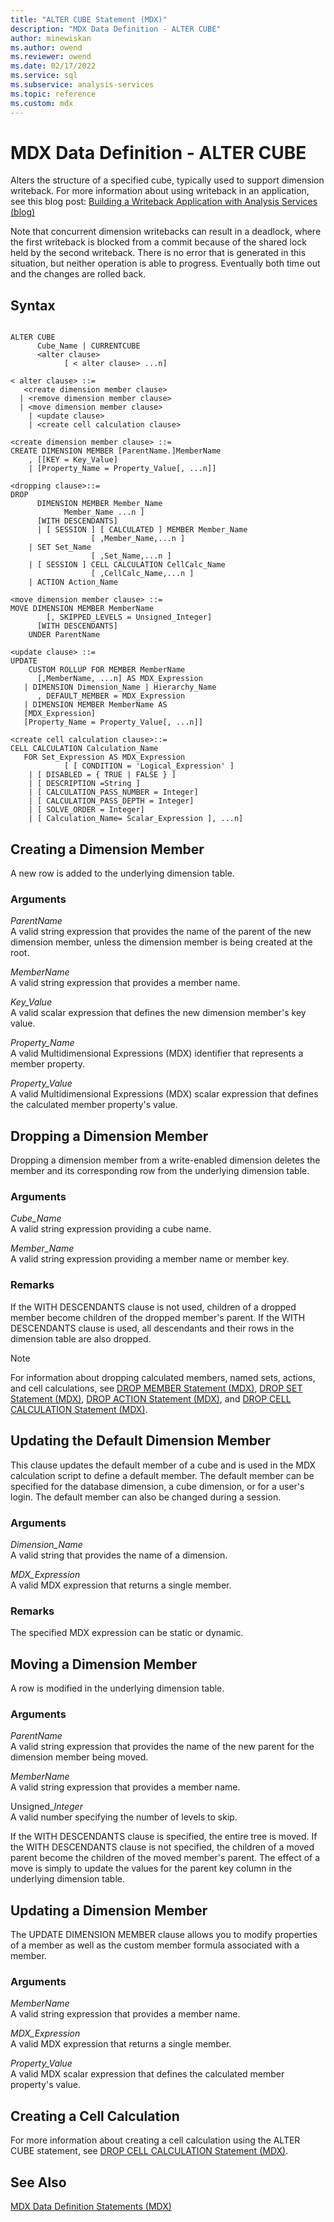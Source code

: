 ```yaml
---
title: "ALTER CUBE Statement (MDX)"
description: "MDX Data Definition - ALTER CUBE"
author: minewiskan
ms.author: owend
ms.reviewer: owend
ms.date: 02/17/2022
ms.service: sql
ms.subservice: analysis-services
ms.topic: reference
ms.custom: mdx
---
```

# MDX Data Definition - ALTER CUBE


  Alters the structure of a specified cube, typically used to support dimension writeback. For more information about using writeback in an application, see this blog post: [Building a Writeback Application with Analysis Services (blog)](/archive/blogs/data_otaku/building-a-writeback-application-with-analysis-services)  
  
 Note that concurrent dimension writebacks can result in a deadlock, where the first writeback is blocked from a commit because of the shared lock held by the second writeback. There is no error that is generated in this situation, but neither operation is able to progress. Eventually both time out and the changes are rolled back.  
  
## Syntax  
  
```  
  
ALTER CUBE  
      Cube_Name | CURRENTCUBE  
      <alter clause>   
            [ < alter clause> ...n]  
  
< alter clause> ::=   
   <create dimension member clause>   
  | <remove dimension member clause>  
  | <move dimension member clause>   
    | <update clause>   
    | <create cell calculation clause>  
  
<create dimension member clause> ::=  
CREATE DIMENSION MEMBER [ParentName.]MemberName  
    , [[KEY = Key_Value]   
    | [Property_Name = Property_Value[, ...n]]  
  
<dropping clause>::=  
DROP   
      DIMENSION MEMBER Member_Name   
            Member_Name ...n ]   
      [WITH DESCENDANTS]  
      | [ SESSION ] [ CALCULATED ] MEMBER Member_Name   
                  [ ,Member_Name,...n ]   
    | SET Set_Name  
                  [ ,Set_Name,...n ]   
    | [ SESSION ] CELL CALCULATION CellCalc_Name  
                  [ ,CellCalc_Name,...n ]   
    | ACTION Action_Name  
  
<move dimension member clause> ::=  
MOVE DIMENSION MEMBER MemberName  
        [, SKIPPED_LEVELS = Unsigned_Integer]   
      [WITH DESCENDANTS]  
    UNDER ParentName      
  
<update clause> ::=  
UPDATE   
    CUSTOM ROLLUP FOR MEMBER MemberName  
      [,MemberName, ...n] AS MDX_Expression  
   | DIMENSION Dimension_Name | Hierarchy_Name  
      , DEFAULT_MEMBER = MDX_Expression  
   | DIMENSION MEMBER MemberName AS  
   [MDX_Expression]  
   [Property_Name = Property_Value[, ...n]]  
  
<create cell calculation clause>::=  
CELL CALCULATION Calculation_Name   
   FOR Set_Expression AS MDX_Expression   
            [ [ CONDITION = 'Logical_Expression' ]   
    | [ DISABLED = { TRUE | FALSE } ]   
    | [ DESCRIPTION =String ]   
    | [ CALCULATION_PASS_NUMBER = Integer]   
    | [ CALCULATION_PASS_DEPTH = Integer]   
    | [ SOLVE_ORDER = Integer]   
    | [ Calculation_Name= Scalar_Expression ], ...n]  
```  
  
## Creating a Dimension Member  
 A new row is added to the underlying dimension table.  
  
### Arguments  
 *ParentName*  
 A valid string expression that provides the name of the parent of the new dimension member, unless the dimension member is being created at the root.  
  
 *MemberName*  
 A valid string expression that provides a member name.  
  
 *Key_Value*  
 A valid scalar expression that defines the new dimension member's key value.  
  
 *Property_Name*  
 A valid Multidimensional Expressions (MDX) identifier that represents a member property.  
  
 *Property_Value*  
 A valid Multidimensional Expressions (MDX) scalar expression that defines the calculated member property's value.  
  
## Dropping a Dimension Member  
 Dropping a dimension member from a write-enabled dimension deletes the member and its corresponding row from the underlying dimension table.  
  
### Arguments  
 *Cube_Name*  
 A valid string expression providing a cube name.  
  
 *Member_Name*  
 A valid string expression providing a member name or member key.  
  
### Remarks  
 If the WITH DESCENDANTS clause is not used, children of a dropped member become children of the dropped member's parent. If the WITH DESCENDANTS clause is used, all descendants and their rows in the dimension table are also dropped.  
  
> [!NOTE]  
>  For information about dropping calculated members, named sets, actions, and cell calculations, see [DROP MEMBER Statement &#40;MDX&#41;](../mdx/mdx-data-definition-drop-member.md), [DROP SET Statement &#40;MDX&#41;](../mdx/mdx-data-definition-drop-set.md), [DROP ACTION Statement &#40;MDX&#41;](../mdx/mdx-data-definition-drop-action.md), and [DROP CELL CALCULATION Statement &#40;MDX&#41;](../mdx/mdx-data-definition-drop-cell-calculation.md).  
  
## Updating the Default Dimension Member  
 This clause updates the default member of a cube and is used in the MDX calculation script to define a default member. The default member can be specified for the database dimension, a cube dimension, or for a user's login. The default member can also be changed during a session.  
  
### Arguments  
 *Dimension_Name*  
 A valid string that provides the name of a dimension.  
  
 *MDX_Expression*  
 A valid MDX expression that returns a single member.  
  
### Remarks  
 The specified MDX expression can be static or dynamic.  
  
## Moving a Dimension Member  
 A row is modified in the underlying dimension table.  
  
### Arguments  
 *ParentName*  
 A valid string expression that provides the name of the new parent for the dimension member being moved.  
  
 *MemberName*  
 A valid string expression that provides a member name.  
  
 Unsigned_*Integer*  
 A valid number specifying the number of levels to skip.  
  
 If the WITH DESCENDANTS clause is specified, the entire tree is moved. If the WITH DESCENDANTS clause is not specified, the children of a moved parent become the children of the moved member's parent. The effect of a move is simply to update the values for the parent key column in the underlying dimension table.  
  
## Updating a Dimension Member  
 The UPDATE DIMENSION MEMBER clause allows you to modify properties of a member as well as the custom member formula associated with a member.  
  
### Arguments  
 *MemberName*  
 A valid string expression that provides a member name.  
  
 *MDX_Expression*  
 A valid MDX expression that returns a single member.  
  
 *Property_Value*  
 A valid MDX scalar expression that defines the calculated member property's value.  
  
## Creating a Cell Calculation  
 For more information about creating a cell calculation using the ALTER CUBE statement, see [DROP CELL CALCULATION Statement &#40;MDX&#41;](../mdx/mdx-data-definition-drop-cell-calculation.md).  
  
## See Also  
 [MDX Data Definition Statements &#40;MDX&#41;](../mdx/mdx-data-definition-statements-mdx.md)  
  
